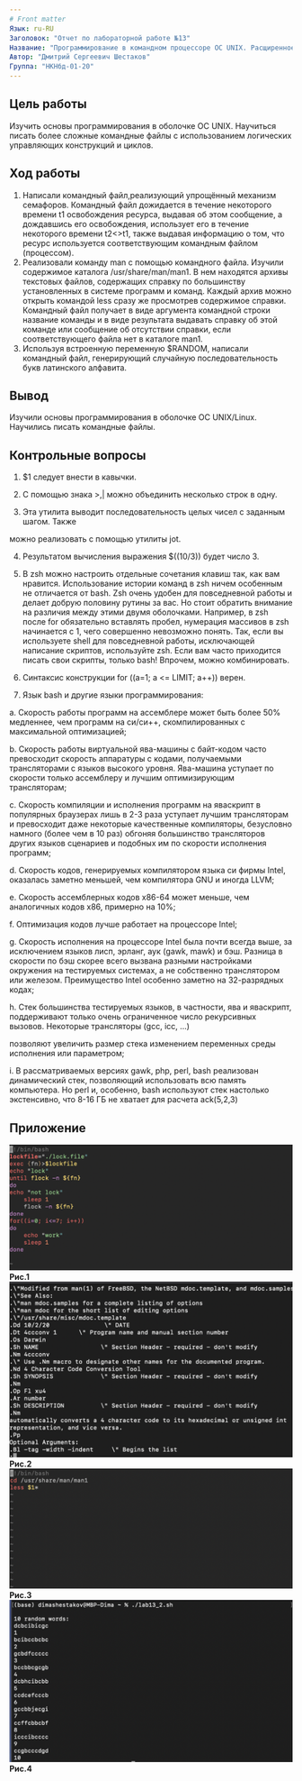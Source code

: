 ```yaml
---
# Front matter
Язык: ru-RU
Заголовок: "Отчет по лабораторной работе №13"
Название: "Программирование в командном процессоре OC UNIX. Расщиренное программирование"
Автор: "Дмитрий Сергеевич Шестаков"
Группа: "НКНбд-01-20"
---
```


## Цель работы
Изучить основы программирования в оболочке ОС UNIX. Научиться писать более сложные командные файлы с использованием логических управляющих конструкций и циклов.

## Ход работы
1. Написали командный файл,реализующий упрощённый механизм семафоров.
Командный файл дожидается в течение некоторого времени t1 освобождения ресурса, выдавая об этом сообщение, а дождавшись его освобождения, использует его в течение некоторого времени t2<>t1, также выдавая информацию о том, что ресурс используется соответствующим командным файлом (процессом).
2. Реализовали команду man с помощью командного файла.
Изучили содержимое каталога /usr/share/man/man1.
В нем находятся архивы текстовых файлов, содержащих справку по большинству установленных в системе программ и команд.
Каждый архив можно открыть командой less сразу же просмотрев содержимое справки.
Командный файл получает в виде аргумента командной строки название команды и в виде результата выдавать справку об этой команде или сообщение об отсутствии справки, если соответствующего файла нет в каталоге man1.
3. Используя встроенную переменную $RANDOM, написали командный файл, генерирующий случайную последовательность букв латинского алфавита.
## Вывод
Изучили основы программирования в оболочке OC UNIX/Linux. Научились писать командные файлы.

## Контрольные вопросы
1. $1 следует внести в кавычки.

2. С помощью знака >,| можно объединить несколько строк в одну.

3. Эта утилита выводит последовательность целых чисел с заданным шагом. Также

можно реализовать с помощью утилиты jot.

4. Результатом вычисления выражения $((10/3)) будет число 3.

5. В zsh можно настроить отдельные сочетания клавиш так, как вам нравится. Использование истории команд в zsh ничем особенным не отличается от bash. Zsh очень удобен для повседневной работы и делает добрую половину рутины за вас. Но стоит обратить внимание на различия между этими двумя оболочками. Например, в zsh после for обязательно вставлять пробел, нумерация массивов в zsh начинается с 1, чего совершенно невозможно понять. Так, если вы используете shell для повседневной работы, исключающей написание скриптов, используйте zsh. Если вам часто приходится писать свои скрипты, только bash! Впрочем, можно комбинировать.

6. Синтаксис конструкции for ((a=1; a <= LIMIT; a++)) верен.

7. Язык bash и другие языки программирования:

a. Скорость работы программ на ассемблере может быть более 50% медленнее, чем программ на си/си++, скомпилированных с максимальной оптимизацией;

b. Скорость работы виртуальной ява-машины с байт-кодом часто превосходит скорость аппаратуры с кодами, получаемыми трансляторами с языков высокого уровня. Ява-машина уступает по скорости только ассемблеру и лучшим оптимизирующим трансляторам;

c. Скорость компиляции и исполнения программ на яваскрипт в популярных браузерах лишь в 2-3 раза уступает лучшим трансляторам и превосходит даже некоторые качественные компиляторы, безусловно намного (более чем в 10 раз) обгоняя большинство трансляторов других языков сценариев и подобных им по скорости исполнения программ;

d. Скорость кодов, генерируемых компилятором языка си фирмы Intel, оказалась заметно меньшей, чем компилятора GNU и иногда LLVM;

e. Скорость ассемблерных кодов x86-64 может меньше, чем аналогичных кодов x86, примерно на 10%;

f. Оптимизация кодов лучше работает на процессоре Intel;

g. Скорость исполнения на процессоре Intel была почти всегда выше, за исключением языков лисп, эрланг, аук (gawk, mawk) и бэш. Разница в скорости по бэш скорее всего вызвана разными настройками окружения на тестируемых системах, а не собственно транслятором или железом. Преимущество Intel особенно заметно на 32-разрядных кодах;

h. Стек большинства тестируемых языков, в частности, ява и яваскрипт, поддерживают только очень ограниченное число рекурсивных вызовов. Некоторые трансляторы (gcc, icc, ...)

позволяют увеличить размер стека изменением переменных среды исполнения или параметром;

i. В рассматриваемых версиях gawk, php, perl, bash реализован динамический стек, позволяющий использовать всю память компьютера. Но perl и, особенно, bash используют стек настолько экстенсивно, что 8-16 ГБ не хватает для расчета ack(5,2,3)

## Приложение

![](https://github.com/dsshestakov/Lab_13/blob/main/img/Снимок%20экрана%202021-06-05%20в%2011.10.48.png)
                                    **Рис.1**
![](https://github.com/dsshestakov/Lab_13/blob/main/img/Снимок%20экрана%202021-06-05%20в%2011.12.59.png)
                                    **Рис.2**
![](https://github.com/dsshestakov/Lab_13/blob/main/img/Снимок%20экрана%202021-06-05%20в%2011.13.34.png)
                                    **Рис.3**
![](https://github.com/dsshestakov/Lab_13/blob/main/img/Снимок%20экрана%202021-06-05%20в%2011.21.54.png)
                                    **Рис.4**
